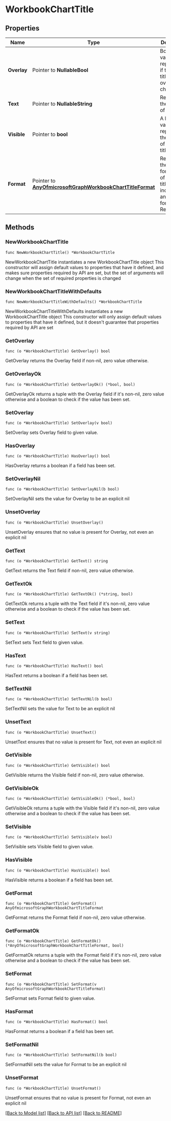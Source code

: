 # WorkbookChartTitle

## Properties

Name | Type | Description | Notes
------------ | ------------- | ------------- | -------------
**Overlay** | Pointer to **NullableBool** | Boolean value representing if the chart title will overlay the chart or not. | [optional] 
**Text** | Pointer to **NullableString** | Represents the title text of a chart. | [optional] 
**Visible** | Pointer to **bool** | A boolean value the represents the visibility of a chart title object. | [optional] 
**Format** | Pointer to [**AnyOfmicrosoftGraphWorkbookChartTitleFormat**](anyOf&lt;microsoft.graph.workbookChartTitleFormat&gt;.md) | Represents the formatting of a chart title, which includes fill and font formatting. Read-only. | [optional] 

## Methods

### NewWorkbookChartTitle

`func NewWorkbookChartTitle() *WorkbookChartTitle`

NewWorkbookChartTitle instantiates a new WorkbookChartTitle object
This constructor will assign default values to properties that have it defined,
and makes sure properties required by API are set, but the set of arguments
will change when the set of required properties is changed

### NewWorkbookChartTitleWithDefaults

`func NewWorkbookChartTitleWithDefaults() *WorkbookChartTitle`

NewWorkbookChartTitleWithDefaults instantiates a new WorkbookChartTitle object
This constructor will only assign default values to properties that have it defined,
but it doesn't guarantee that properties required by API are set

### GetOverlay

`func (o *WorkbookChartTitle) GetOverlay() bool`

GetOverlay returns the Overlay field if non-nil, zero value otherwise.

### GetOverlayOk

`func (o *WorkbookChartTitle) GetOverlayOk() (*bool, bool)`

GetOverlayOk returns a tuple with the Overlay field if it's non-nil, zero value otherwise
and a boolean to check if the value has been set.

### SetOverlay

`func (o *WorkbookChartTitle) SetOverlay(v bool)`

SetOverlay sets Overlay field to given value.

### HasOverlay

`func (o *WorkbookChartTitle) HasOverlay() bool`

HasOverlay returns a boolean if a field has been set.

### SetOverlayNil

`func (o *WorkbookChartTitle) SetOverlayNil(b bool)`

 SetOverlayNil sets the value for Overlay to be an explicit nil

### UnsetOverlay
`func (o *WorkbookChartTitle) UnsetOverlay()`

UnsetOverlay ensures that no value is present for Overlay, not even an explicit nil
### GetText

`func (o *WorkbookChartTitle) GetText() string`

GetText returns the Text field if non-nil, zero value otherwise.

### GetTextOk

`func (o *WorkbookChartTitle) GetTextOk() (*string, bool)`

GetTextOk returns a tuple with the Text field if it's non-nil, zero value otherwise
and a boolean to check if the value has been set.

### SetText

`func (o *WorkbookChartTitle) SetText(v string)`

SetText sets Text field to given value.

### HasText

`func (o *WorkbookChartTitle) HasText() bool`

HasText returns a boolean if a field has been set.

### SetTextNil

`func (o *WorkbookChartTitle) SetTextNil(b bool)`

 SetTextNil sets the value for Text to be an explicit nil

### UnsetText
`func (o *WorkbookChartTitle) UnsetText()`

UnsetText ensures that no value is present for Text, not even an explicit nil
### GetVisible

`func (o *WorkbookChartTitle) GetVisible() bool`

GetVisible returns the Visible field if non-nil, zero value otherwise.

### GetVisibleOk

`func (o *WorkbookChartTitle) GetVisibleOk() (*bool, bool)`

GetVisibleOk returns a tuple with the Visible field if it's non-nil, zero value otherwise
and a boolean to check if the value has been set.

### SetVisible

`func (o *WorkbookChartTitle) SetVisible(v bool)`

SetVisible sets Visible field to given value.

### HasVisible

`func (o *WorkbookChartTitle) HasVisible() bool`

HasVisible returns a boolean if a field has been set.

### GetFormat

`func (o *WorkbookChartTitle) GetFormat() AnyOfmicrosoftGraphWorkbookChartTitleFormat`

GetFormat returns the Format field if non-nil, zero value otherwise.

### GetFormatOk

`func (o *WorkbookChartTitle) GetFormatOk() (*AnyOfmicrosoftGraphWorkbookChartTitleFormat, bool)`

GetFormatOk returns a tuple with the Format field if it's non-nil, zero value otherwise
and a boolean to check if the value has been set.

### SetFormat

`func (o *WorkbookChartTitle) SetFormat(v AnyOfmicrosoftGraphWorkbookChartTitleFormat)`

SetFormat sets Format field to given value.

### HasFormat

`func (o *WorkbookChartTitle) HasFormat() bool`

HasFormat returns a boolean if a field has been set.

### SetFormatNil

`func (o *WorkbookChartTitle) SetFormatNil(b bool)`

 SetFormatNil sets the value for Format to be an explicit nil

### UnsetFormat
`func (o *WorkbookChartTitle) UnsetFormat()`

UnsetFormat ensures that no value is present for Format, not even an explicit nil

[[Back to Model list]](../README.md#documentation-for-models) [[Back to API list]](../README.md#documentation-for-api-endpoints) [[Back to README]](../README.md)


